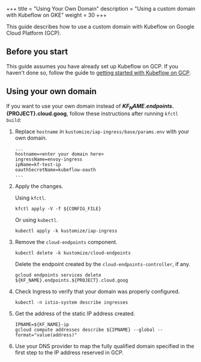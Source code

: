 +++
title = "Using Your Own Domain"
description = "Using a custom domain with Kubeflow on GKE"
weight = 30
+++

This guide describes how to use a custom domain with Kubeflow on Google Cloud
Platform (GCP).

## Before you start

This guide assumes you have already set up Kubeflow on GCP. If you haven't done
so, follow the guide to
[getting started with Kubeflow on GCP](/docs/gke/deploy/).

## Using your own domain

If you want to use your own domain instead of **${KF_NAME}.endpoints.${PROJECT}.cloud.goog**, follow these instructions after running `kfctl build`:

1. Replace `hostname` in `kustomize/iap-ingress/base/params.env` with your own domain.
    ```
    ...
    hostname=<enter your domain here>
    ingressName=envoy-ingress
    ipName=kf-test-ip
    oauthSecretName=kubeflow-oauth
    ...
    ```

1. Apply the changes.

    Using `kfctl`.

    ```
    kfctl apply -V -f ${CONFIG_FILE}
    ```

    Or using `kubectl`.

    ```
    kubectl apply -k kustomize/iap-ingress
    ```

1. Remove the `cloud-endpoints` component.
    ```
    kubectl delete -k kustomize/cloud-endpoints
    ```

    Delete the endpoint created by the `cloud-endpoints-controller`, if any.
    ```
    gcloud endpoints services delete ${KF_NAME}.endpoints.${PROJECT}.cloud.goog
    ```

1. Check Ingress to verify that your domain was properly configured.
    ```
    kubectl -n istio-system describe ingresses
    ```

1. Get the address of the static IP address created.
    ```
    IPNAME=${KF_NAME}-ip
    gcloud compute addresses describe ${IPNAME} --global --format="value(address)"
    ```

1. Use your DNS provider to map the fully qualified domain specified in the first step to the IP address reserved in GCP.
